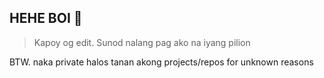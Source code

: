 ## HEHE BOI 👋
> Kapoy og edit.
> Sunod nalang pag ako na iyang pilion

BTW. naka private halos tanan akong projects/repos for unknown reasons

<!--
**ToolDroidYT/ToolDroidYT** is a ✨ _special_ ✨ repository because its `README.md` (this file) appears on your GitHub profile.

Here are some ideas to get you started:

- 🔭 I’m currently working on ...
- 🌱 I’m currently learning ...
- 👯 I’m looking to collaborate on ...
- 🤔 I’m looking for help with ...
- 💬 Ask me about ...
- 📫 How to reach me: ...
- 😄 Pronouns: ...
- ⚡ Fun fact: ...
-->

